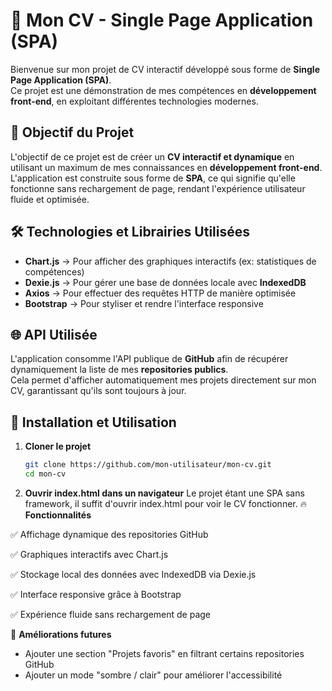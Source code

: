 # 📄 Mon CV - Single Page Application (SPA)

Bienvenue sur mon projet de CV interactif développé sous forme de **Single Page Application (SPA)**.  
Ce projet est une démonstration de mes compétences en **développement front-end**, en exploitant différentes technologies modernes.

## 🎯 Objectif du Projet

L'objectif de ce projet est de créer un **CV interactif et dynamique** en utilisant un maximum de mes connaissances en **développement front-end**.  
L'application est construite sous forme de **SPA**, ce qui signifie qu'elle fonctionne sans rechargement de page, rendant l'expérience utilisateur fluide et optimisée.

## 🛠️ Technologies et Librairies Utilisées

- **Chart.js** → Pour afficher des graphiques interactifs (ex: statistiques de compétences)
- **Dexie.js** → Pour gérer une base de données locale avec **IndexedDB**
- **Axios** → Pour effectuer des requêtes HTTP de manière optimisée
- **Bootstrap** → Pour styliser et rendre l'interface responsive

## 🌐 API Utilisée

L'application consomme l'API publique de **GitHub** afin de récupérer dynamiquement la liste de mes **repositories publics**.  
Cela permet d'afficher automatiquement mes projets directement sur mon CV, garantissant qu'ils sont toujours à jour.

## 🚀 Installation et Utilisation

1. **Cloner le projet**  
   ```bash
   git clone https://github.com/mon-utilisateur/mon-cv.git
   cd mon-cv
   ```
2. **Ouvrir index.html dans un navigateur**
Le projet étant une SPA sans framework, il suffit d'ouvrir index.html pour voir le CV fonctionner.
🔥 **Fonctionnalités**

✅ Affichage dynamique des repositories GitHub

✅ Graphiques interactifs avec Chart.js

✅ Stockage local des données avec IndexedDB via Dexie.js

✅ Interface responsive grâce à Bootstrap

✅ Expérience fluide sans rechargement de page


📌 **Améliorations futures**
- Ajouter une section "Projets favoris" en filtrant certains repositories GitHub
- Ajouter un mode "sombre / clair" pour améliorer l'accessibilité

